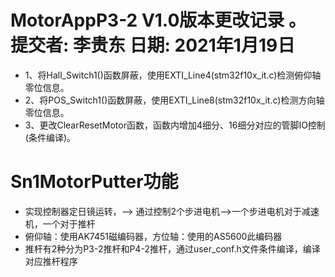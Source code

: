 # MotorAppP3-2 V1.0版本更改记录 。  提交者: 李贵东 日期: 2021年1月19日
* 1、将Hall_Switch1()函数屏蔽，使用EXTI_Line4(stm32f10x_it.c)检测俯仰轴零位信息。
* 2、将POS_Switch1()函数屏蔽，使用EXTI_Line8(stm32f10x_it.c)检测方向轴零位信息。
* 3、更改ClearResetMotor函数，函数内增加4细分、16细分对应的管脚IO控制 (条件编译)。

# Sn1MotorPutter功能
* 实现控制器定日镜运转，--> 通过控制2个步进电机-->一个步进电机对于减速机，一个对于推杆
* 俯仰轴：使用AK7451磁编码器，方位轴：使用的AS5600此编码器
* 推杆有2种分为P3-2推杆和P4-2推杆，通过user_conf.h文件条件编译，编译对应推杆程序

